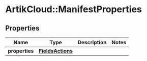 # ArtikCloud::ManifestProperties

## Properties
Name | Type | Description | Notes
------------ | ------------- | ------------- | -------------
**properties** | [**FieldsActions**](FieldsActions.md) |  | 


